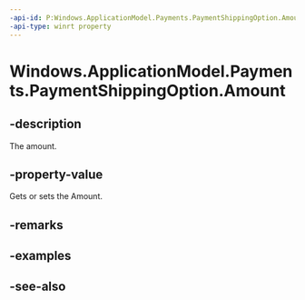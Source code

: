 ```yaml
---
-api-id: P:Windows.ApplicationModel.Payments.PaymentShippingOption.Amount
-api-type: winrt property
---
```


<!-- Property syntax
public Windows.ApplicationModel.Payments.PaymentCurrencyAmount Amount { get;  set; }
-->

# Windows.ApplicationModel.Payments.PaymentShippingOption.Amount

## -description
The amount.

## -property-value
Gets or sets the Amount.

## -remarks

## -examples

## -see-also